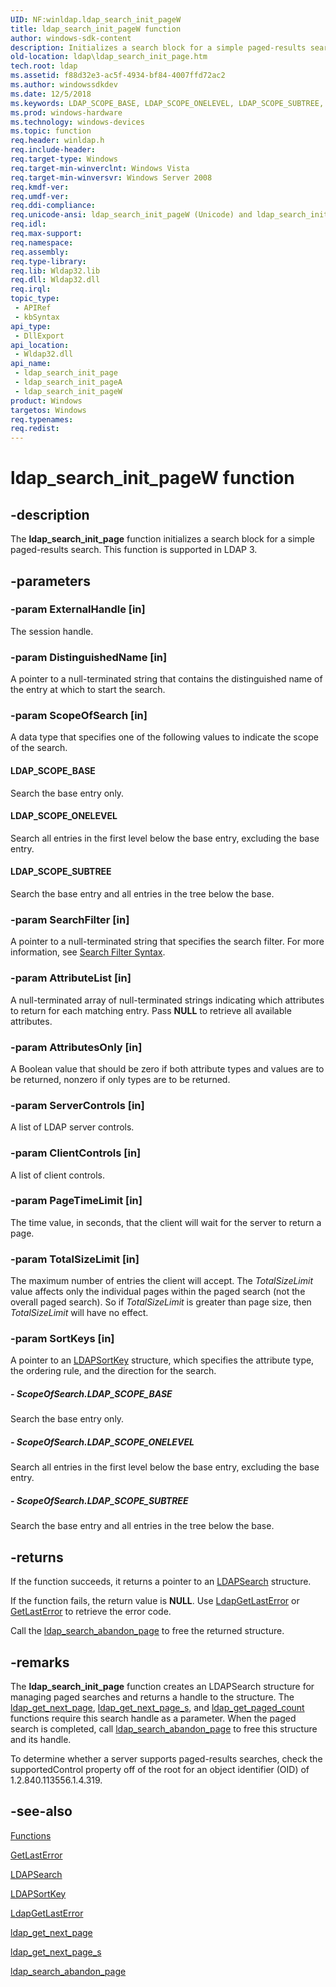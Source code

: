 ```yaml
---
UID: NF:winldap.ldap_search_init_pageW
title: ldap_search_init_pageW function
author: windows-sdk-content
description: Initializes a search block for a simple paged-results search.
old-location: ldap\ldap_search_init_page.htm
tech.root: ldap
ms.assetid: f88d32e3-ac5f-4934-bf84-4007ffd72ac2
ms.author: windowssdkdev
ms.date: 12/5/2018
ms.keywords: LDAP_SCOPE_BASE, LDAP_SCOPE_ONELEVEL, LDAP_SCOPE_SUBTREE, _ldap_ldap_search_init_page, ldap.ldap__search__init__page, ldap.ldap_search_init_page, ldap_search_init_page, ldap_search_init_page function [LDAP], ldap_search_init_pageA, ldap_search_init_pageW, winldap/ldap_search_init_page, winldap/ldap_search_init_pageA, winldap/ldap_search_init_pageW
ms.prod: windows-hardware
ms.technology: windows-devices
ms.topic: function
req.header: winldap.h
req.include-header: 
req.target-type: Windows
req.target-min-winverclnt: Windows Vista
req.target-min-winversvr: Windows Server 2008
req.kmdf-ver: 
req.umdf-ver: 
req.ddi-compliance: 
req.unicode-ansi: ldap_search_init_pageW (Unicode) and ldap_search_init_pageA (ANSI)
req.idl: 
req.max-support: 
req.namespace: 
req.assembly: 
req.type-library: 
req.lib: Wldap32.lib
req.dll: Wldap32.dll
req.irql: 
topic_type:
 - APIRef
 - kbSyntax
api_type:
 - DllExport
api_location:
 - Wldap32.dll
api_name:
 - ldap_search_init_page
 - ldap_search_init_pageA
 - ldap_search_init_pageW
product: Windows
targetos: Windows
req.typenames: 
req.redist: 
---
```


# ldap_search_init_pageW function


## -description


The <b>ldap_search_init_page</b> function initializes a search block for a simple paged-results search. This function is supported in LDAP 3.


## -parameters




### -param ExternalHandle [in]

The session handle.


### -param DistinguishedName [in]

A pointer to a null-terminated string that contains the distinguished name of the entry at which to start the search.


### -param ScopeOfSearch [in]

A data type that specifies one of the following values to indicate the scope of the search.



#### LDAP_SCOPE_BASE

Search the base entry only.



#### LDAP_SCOPE_ONELEVEL

Search all entries in the first level below the base entry, excluding the base entry.



#### LDAP_SCOPE_SUBTREE

Search the base entry and all entries in the tree below the base.


### -param SearchFilter [in]

A pointer to a null-terminated string that specifies the search filter. For more information, see 
<a href="https://msdn.microsoft.com/3ce4709c-5ef7-4713-8fb7-b46ab284339f">Search Filter Syntax</a>.


### -param AttributeList [in]

A null-terminated array of null-terminated strings indicating which attributes to return for each matching entry. Pass <b>NULL</b> to retrieve all available attributes.


### -param AttributesOnly [in]

A Boolean value that should be zero if both attribute types and values are to be returned, nonzero if only types are to be returned.


### -param ServerControls [in]

A list of LDAP server controls.


### -param ClientControls [in]

A list of client controls.


### -param PageTimeLimit [in]

The time value, in seconds, that the client will wait for the server to return a page.


### -param TotalSizeLimit [in]

The maximum number of entries the client will accept.  The <i>TotalSizeLimit</i> value affects only the individual pages within the paged search (not the overall paged search).  So if <i>TotalSizeLimit</i> is greater than page size, then <i>TotalSizeLimit</i> will have no effect.


### -param SortKeys [in]

A pointer to an 
<a href="https://msdn.microsoft.com/3cf6a279-5ea4-48f3-bdc7-768f64b1bf7c">LDAPSortKey</a> structure, which specifies the attribute type, the ordering rule, and the direction for the search.


##### - ScopeOfSearch.LDAP_SCOPE_BASE

Search the base entry only.


##### - ScopeOfSearch.LDAP_SCOPE_ONELEVEL

Search all entries in the first level below the base entry, excluding the base entry.


##### - ScopeOfSearch.LDAP_SCOPE_SUBTREE

Search the base entry and all entries in the tree below the base.


## -returns



If the function succeeds, it returns a pointer to an 
<a href="https://msdn.microsoft.com/70bdbb05-ac7f-48af-9241-e2a70b6b16ab">LDAPSearch</a> structure.

If the function fails, the return value is <b>NULL</b>. Use 
<a href="https://msdn.microsoft.com/04bcdd90-344a-4f2d-a700-e725584e49d9">LdapGetLastError</a> or 
<a href="https://msdn.microsoft.com/d852e148-985c-416f-a5a7-27b6914b45d4">GetLastError</a> to retrieve the error code.

Call the <a href="https://msdn.microsoft.com/0c434611-b4d0-46e4-8e81-fc221e63de9f">ldap_search_abandon_page</a> to free the returned structure.




## -remarks



The 
<b>ldap_search_init_page</b> function creates an LDAPSearch structure for managing paged searches and returns a handle to the structure. The 
<a href="https://msdn.microsoft.com/34ddf4d4-3a89-42e0-850d-fcc1c942cb3b">ldap_get_next_page</a>, 
<a href="https://msdn.microsoft.com/44b1b298-9796-4627-945e-4051c20f3c92">ldap_get_next_page_s</a>, and 
<a href="https://msdn.microsoft.com/17ad1c7e-c3a1-4f6a-8303-fbbedfc36409">ldap_get_paged_count</a> functions require this search handle as a parameter. When the paged search is completed, call 
<a href="https://msdn.microsoft.com/0c434611-b4d0-46e4-8e81-fc221e63de9f">ldap_search_abandon_page</a> to free this structure and its handle.

To determine whether a server supports paged-results searches, check the supportedControl property off of the root for an object identifier (OID) of 1.2.840.113556.1.4.319.




## -see-also




<a href="https://msdn.microsoft.com/7a0040ea-f8f3-4378-8371-49768714d762">Functions</a>



<a href="https://msdn.microsoft.com/d852e148-985c-416f-a5a7-27b6914b45d4">GetLastError</a>



<a href="https://msdn.microsoft.com/70bdbb05-ac7f-48af-9241-e2a70b6b16ab">LDAPSearch</a>



<a href="https://msdn.microsoft.com/3cf6a279-5ea4-48f3-bdc7-768f64b1bf7c">LDAPSortKey</a>



<a href="https://msdn.microsoft.com/04bcdd90-344a-4f2d-a700-e725584e49d9">LdapGetLastError</a>



<a href="https://msdn.microsoft.com/34ddf4d4-3a89-42e0-850d-fcc1c942cb3b">ldap_get_next_page</a>



<a href="https://msdn.microsoft.com/44b1b298-9796-4627-945e-4051c20f3c92">ldap_get_next_page_s</a>



<a href="https://msdn.microsoft.com/0c434611-b4d0-46e4-8e81-fc221e63de9f">ldap_search_abandon_page</a>
 

 

